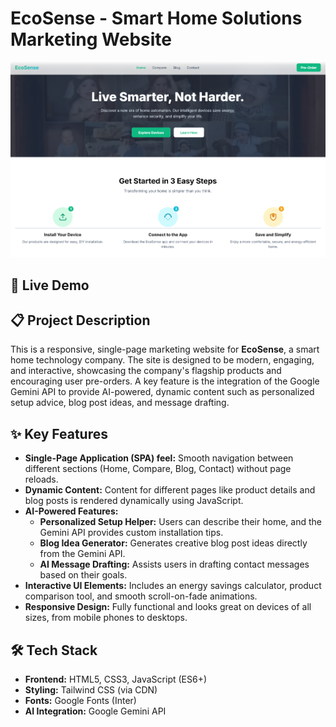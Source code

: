 # EcoSense - Smart Home Solutions Marketing Website

![EcoSense Hero Section](./images/ecosense_hero.png)

## 🚀 Live Demo


## 📋 Project Description

This is a responsive, single-page marketing website for **EcoSense**, a smart home technology company. The site is designed to be modern, engaging, and interactive, showcasing the company's flagship products and encouraging user pre-orders. A key feature is the integration of the Google Gemini API to provide AI-powered, dynamic content such as personalized setup advice, blog post ideas, and message drafting.

## ✨ Key Features

- **Single-Page Application (SPA) feel:** Smooth navigation between different sections (Home, Compare, Blog, Contact) without page reloads.
- **Dynamic Content:** Content for different pages like product details and blog posts is rendered dynamically using JavaScript.
- **AI-Powered Features:**
  - **Personalized Setup Helper:** Users can describe their home, and the Gemini API provides custom installation tips.
  - **Blog Idea Generator:** Generates creative blog post ideas directly from the Gemini API.
  - **AI Message Drafting:** Assists users in drafting contact messages based on their goals.
- **Interactive UI Elements:** Includes an energy savings calculator, product comparison tool, and smooth scroll-on-fade animations.
- **Responsive Design:** Fully functional and looks great on devices of all sizes, from mobile phones to desktops.

## 🛠️ Tech Stack

- **Frontend:** HTML5, CSS3, JavaScript (ES6+)
- **Styling:** Tailwind CSS (via CDN)
- **Fonts:** Google Fonts (Inter)
- **AI Integration:** Google Gemini API
